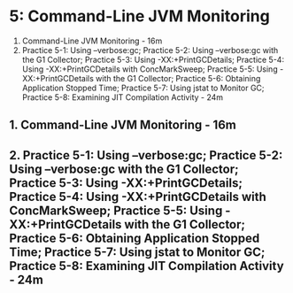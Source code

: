 # 5: Command-Line JVM Monitoring

1. Command-Line JVM Monitoring - 16m
2. Practice 5-1: Using –verbose:gc; Practice 5-2: Using –verbose:gc with the G1 Collector; Practice 5-3: Using -XX:+PrintGCDetails; Practice 5-4: Using -XX:+PrintGCDetails with ConcMarkSweep; Practice 5-5: Using -XX:+PrintGCDetails with the G1 Collector; Practice 5-6: Obtaining Application Stopped Time; Practice 5-7: Using jstat to Monitor GC; Practice 5-8: Examining JIT Compilation Activity - 24m

## 1. Command-Line JVM Monitoring - 16m
## 2. Practice 5-1: Using –verbose:gc; Practice 5-2: Using –verbose:gc with the G1 Collector; Practice 5-3: Using -XX:+PrintGCDetails; Practice 5-4: Using -XX:+PrintGCDetails with ConcMarkSweep; Practice 5-5: Using -XX:+PrintGCDetails with the G1 Collector; Practice 5-6: Obtaining Application Stopped Time; Practice 5-7: Using jstat to Monitor GC; Practice 5-8: Examining JIT Compilation Activity - 24m
